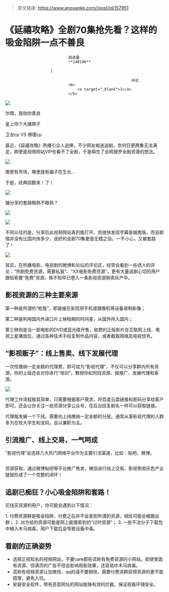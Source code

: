 > 原文链接: https://www.anquanke.com//post/id/157951 


# 《延禧攻略》全剧70集抢先看？这样的吸金陷阱一点不善良


                                阅读量   
                                **148196**
                            
                        |
                        
                                                            评论
                                <b>
                                    <a target="_blank">1</a>
                                </b>
                                                                                    



[![](https://p4.ssl.qhimg.com/t01dff92fb5666e8ef7.jpg)](https://p4.ssl.qhimg.com/t01dff92fb5666e8ef7.jpg)

尔晴，我劝你善良

皇上你个大猪蹄子

卫龙cp VS 傅璎cp

最近，《延禧攻略》热播引众人追捧，不少网友痴迷追剧，奈何日更两集无法满足，即使是视频网站VIP也看不了全剧，于是萌生了全网搜罗全剧资源的想法。

[![](https://p5.ssl.qhimg.com/t0168fa04fb8b290320.png)](https://p5.ssl.qhimg.com/t0168fa04fb8b290320.png)

哪里有市场，哪里就有骗子在生长…

于是，经典招数来！了！

[![](https://p2.ssl.qhimg.com/t016a054aacd3db8fd2.png)](https://p2.ssl.qhimg.com/t016a054aacd3db8fd2.png)

骗分享的套路眼熟不眼熟？

[![](https://p2.ssl.qhimg.com/t01f2c29f69bdb01d3d.png)](https://p2.ssl.qhimg.com/t01f2c29f69bdb01d3d.png)

[![](https://p2.ssl.qhimg.com/t0119a94939bed78b39.png)](https://p2.ssl.qhimg.com/t0119a94939bed78b39.png)

不同以往的是，分享后此视频网站真的能打开。但很快发现字幕是越南版，而且剧情并没有比国内快多少，说好的全剧70集更是无稽之谈。一不小心，又被套路了！

[![](https://p4.ssl.qhimg.com/t013d6ab43eac205bcf.jpg)](https://p4.ssl.qhimg.com/t013d6ab43eac205bcf.jpg)

其实，在热播电影、电视剧的微博和论坛的评论区，经常会看到一些诱人的评论：“热剧免费资源，需要私我”、“XX电影免费资源”，更有大量追剧心切的用户跟帖索要“免费”资源，殊不知早已卷入一条影视资源倒卖灰产中。



## 影视资源的三种主要来源

第一种是所谓的“枪版”，即直接在影院用手机或摄像机等设备录制影像；

第二种是利用国内外进口片上映档期的时间差，从国外传入国内；

第三种则是当一部电影的DVD或蓝光碟开售，收费的正版影片在互联网上线、电视上星播放后，通过各种技术手段复制作品内容，或者截取网络及电视信号。



## “影视贩子”：线上售卖、线下发展代理

一次性缴纳一定金额的代理费，即可成为“影视代理”，不仅可以分享群内所有资源，你的上级还会对你进行“培训”，教授你如何找资源、做推广、发展代理和客源。

[![](https://p5.ssl.qhimg.com/t017e80dfcc1421dc77.png)](https://p5.ssl.qhimg.com/t017e80dfcc1421dc77.png)

代理工作流程极其简单，只需要根据客户需求，将百度云盘链接和密码分享给客户即可。还会让你关注一些资源分享公众号，在后台回复剧名一样可以获取链接。

代理每发展一个下线，需要向上线缴纳一定金额的分层。通常从事影视代理的人群多为在校大学生和宝妈，且以兼职为主。



## 引流推广、线上交易，一气呵成

“影视代理”会选择几大热门网络平台作为主要引流渠道，比如：贴吧、微博。

[![](data:image/png;base64,iVBORw0KGgoAAAANSUhEUgAAAAEAAAABCAYAAAAfFcSJAAAAAXNSR0IArs4c6QAAAARnQU1BAACxjwv8YQUAAAAJcEhZcwAADsQAAA7EAZUrDhsAAAANSURBVBhXYzh8+PB/AAffA0nNPuCLAAAAAElFTkSuQmCC)](https://p0.ssl.qhimg.com/t0150c2644d034fe4bb.png)

资源获取，通过微博贴吧等平台推广售卖，微信进行线上交易，影视倒卖灰色产业链就形成了一个完整的闭环！



## 追剧已痴狂？小心吸金陷阱和套路！

花钱买资源的用户，你可能会遇到以下情况：

<!-- [if !supportLists]-->1. <!--[endif]-->付费资源群是吸金陷阱，付费之后并不会拿到所谓的资源，相反可能会被踢出群；

<!-- [if !supportLists]-->2. <!--[endif]-->对方给的资源可能是网上能搜索到的“过时资源”；

<!-- [if !supportLists]-->3. <!--[endif]-->一些不法分子下载包中植入木马病毒，用户下载后会导致设备中毒。



## 看剧的正确姿势
- 选择正规知名的视频网站，不要care那些谎称有免费资源的小网站。即使里面有资源，但满页的广告不但会影响观影效果，还容易中木马病毒。
- 谎称有视频资源让加微信、qq的请不要相信，需要付费进群获得资源的更不能搭理，避免入坑。
- 安装安全软件，带有恶意网址的网站能够有效的拦截，保证观看环境安全。